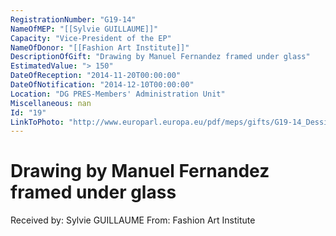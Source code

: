 ```yaml
---
RegistrationNumber: "G19-14"
NameOfMEP: "[[Sylvie GUILLAUME]]"
Capacity: "Vice-President of the EP"
NameOfDonor: "[[Fashion Art Institute]]"
DescriptionOfGift: "Drawing by Manuel Fernandez framed under glass"
EstimatedValue: "> 150"
DateOfReception: "2014-11-20T00:00:00"
DateOfNotification: "2014-12-10T00:00:00"
Location: "DG PRES-Members' Administration Unit"
Miscellaneous: nan
Id: "19"
LinkToPhoto: "http://www.europarl.europa.eu/pdf/meps/gifts/G19-14_Dessin_de_Manuel_Fernandez.jpg#"
---
```


# Drawing by Manuel Fernandez framed under glass

Received by: Sylvie GUILLAUME
From: Fashion Art Institute
